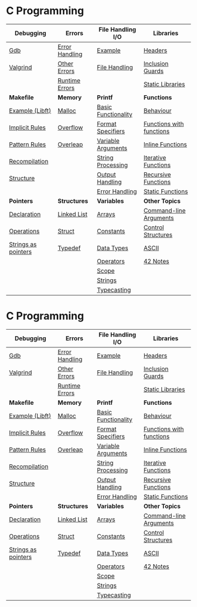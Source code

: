# C Programming

| **Debugging**             | **Errors**               | **File Handling I/O**       | **Libraries**              |
|---------------------------|--------------------------|-----------------------------|----------------------------|
| [Gdb](Debugging/Gdb)      | [Error Handling](Errors/Error%20Handling) | [Example](File%20Handling%20I-O/Example) | [Headers](Libraries/Headers) |
| [Valgrind](Debugging/Valgrind) | [Other Errors](Errors/Other%20Errors) | [File Handling](File%20Handling%20I-O/File%20Handling) | [Inclusion Guards](Libraries/Inclusion%20Guards) |
|                           | [Runtime Errors](Errors/Runtime%20Errors) |                               | [Static Libraries](Libraries/Static%20Libraries) |
| **Makefile**              | **Memory**               | **Printf**                    | **Functions**       |
| [Example (Libft)](Makefile/Example%20(Libft)) | [Malloc](Memory/Malloc)     | [Basic Functionality](Printf/Basic%20Functionality) | [Behaviour](Syntax/Functions/Behaviour) |
| [Implicit Rules](Makefile/Implicit%20Rules) | [Overflow](Memory/Overflow) | [Format Specifiers](Printf/Format%20Specifiers) | [Functions with functions](Syntax/Functions/Functions%20with%20functions) |
| [Pattern Rules](Makefile/Pattern%20Rules) | [Overleap](Memory/Overleap) | [Variable Arguments](Printf/Variable%20Arguments) | [Inline Functions](Syntax/Functions/Inline%20Functions) |
| [Recompilation](Makefile/Recompilation) |                          | [String Processing](Printf/String%20Processing) | [Iterative Functions](Syntax/Functions/Iterative%20Functions) |
| [Structure](Makefile/Structure) |                          | [Output Handling](Printf/Output%20Handling) | [Recursive Functions](Syntax/Functions/Recursive%20Functions) |
|                           |                          | [Error Handling](Printf/Error%20Handling) | [Static Functions](Syntax/Functions/Static%20Functions) |
| **Pointers**       | **Structures**    | **Variables**          | **Other Topics**           |
| [Declaration](Syntax/Pointers/Declaration) | [Linked List](Syntax/Structures/Linked%20List) | [Arrays](Syntax/Variables/Arrays) | [Command-line Arguments](Command-line%20Arguments) |
| [Operations](Syntax/Pointers/Operations) | [Struct](Syntax/Structures/Struct) | [Constants](Syntax/Variables/Constants) | [Control Structures](Control%20Structures) |
| [Strings as pointers](Syntax/Pointers/Strings%20as%20pointers) | [Typedef](Syntax/Structures/Typedef) | [Data Types](Syntax/Variables/Data%20Types) | [ASCII](ASCII) |
|                           |                          | [Operators](Syntax/Variables/Operators) | [42 Notes](42%20Notes) |
|                           |                          | [Scope](Syntax/Variables/Scope) |                        |
|                           |                          | [Strings](Syntax/Variables/Strings) |                        |
|                           |                          | [Typecasting](Syntax/Variables/Typecasting) |                        |

# C Programming

| **Debugging**             | **Errors**               | **File Handling I/O**       | **Libraries**              |
|---------------------------|--------------------------|-----------------------------|----------------------------|
| [Gdb](Vault/C-Programming/Debugging/Gdb.md)      | [Error Handling](Vault/C-Programming/Errors/Error%20Handling.md) | [Example](Vault/C-Programming/File%20Handling%20I-O/Example.md) | [Headers](Vault/C-Programming/Libraries/Headers.md) |
| [Valgrind](Vault/C-Programming/Debugging/Valgrind.md) | [Other Errors](Vault/C-Programming/Errors/Other%20Errors.md) | [File Handling](Vault/C-Programming/File%20Handling%20I-O/File%20Handling.md) | [Inclusion Guards](Vault/C-Programming/Libraries/Inclusion%20Guards.md) |
|                           | [Runtime Errors](Vault/C-Programming/Errors/Runtime%20Errors.md) |                               | [Static Libraries](Vault/C-Programming/Libraries/Static%20Libraries.md) |
| **Makefile**              | **Memory**               | **Printf**                    | **Functions**       |
| [Example (Libft)](Vault/C-Programming/Makefile/Example%20(Libft).md) | [Malloc](Vault/C-Programming/Memory/Malloc.md)     | [Basic Functionality](Vault/C-Programming/Printf/Basic%20Functionality.md) | [Behaviour](Vault/C-Programming/Syntax/Functions/Behaviour.md) |
| [Implicit Rules](Vault/C-Programming/Makefile/Implicit%20Rules.md) | [Overflow](Vault/C-Programming/Memory/Overflow.md) | [Format Specifiers](Vault/C-Programming/Printf/Format%20Specifiers.md) | [Functions with functions](Vault/C-Programming/Syntax/Functions/Functions%20with%20functions.md) |
| [Pattern Rules](Vault/C-Programming/Makefile/Pattern%20Rules.md) | [Overleap](Vault/C-Programming/Memory/Overleap.md) | [Variable Arguments](Vault/C-Programming/Printf/Variable%20Arguments.md) | [Inline Functions](Vault/C-Programming/Syntax/Functions/Inline%20Functions.md) |
| [Recompilation](Vault/C-Programming/Makefile/Recompilation.md) |                          | [String Processing](Vault/C-Programming/Printf/String%20Processing.md) | [Iterative Functions](Vault/C-Programming/Syntax/Functions/Iterative%20Functions.md) |
| [Structure](Vault/C-Programming/Makefile/Structure.md) |                          | [Output Handling](Vault/C-Programming/Printf/Output%20Handling.md) | [Recursive Functions](Vault/C-Programming/Syntax/Functions/Recursive%20Functions.md) |
|                           |                          | [Error Handling](Vault/C-Programming/Printf/Error%20Handling.md) | [Static Functions](Vault/C-Programming/Syntax/Functions/Static%20Functions.md) |
| **Pointers**       | **Structures**    | **Variables**          | **Other Topics**           |
| [Declaration](Vault/C-Programming/Syntax/Pointers/Declaration.md) | [Linked List](Vault/C-Programming/Syntax/Structures/Linked%20List.md) | [Arrays](Vault/C-Programming/Syntax/Variables/Arrays.md) | [Command-line Arguments](Vault/C-Programming/Command-line%20Arguments.md) |
| [Operations](Vault/C-Programming/Syntax/Pointers/Operations.md) | [Struct](Vault/C-Programming/Syntax/Structures/Struct.md) | [Constants](Vault/C-Programming/Syntax/Variables/Constants.md) | [Control Structures](Vault/C-Programming/Control%20Structures.md) |
| [Strings as pointers](Vault/C-Programming/Syntax/Pointers/Strings%20as%20pointers.md) | [Typedef](Vault/C-Programming/Syntax/Structures/Typedef.md) | [Data Types](Vault/C-Programming/Syntax/Variables/Data%20Types.md) | [ASCII](Vault/C-Programming/ASCII.md) |
|                           |                          | [Operators](Vault/C-Programming/Syntax/Variables/Operators.md) | [42 Notes](Vault/C-Programming/42%20Notes.md) |
|                           |                          | [Scope](Vault/C-Programming/Syntax/Variables/Scope.md) |                        |
|                           |                          | [Strings](Vault/C-Programming/Syntax/Variables/Strings.md) |                        |
|                           |                          | [Typecasting](Vault/C-Programming/Syntax/Variables/Typecasting.md) |                        |
